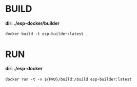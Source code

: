 # BUILD
#### dir: ./esp-docker/builder  
```docker build -t esp-builder:latest .```

# RUN
#### dir: ./esp-docker
```docker run -t -v ${PWD}/build:/build esp-builder:latest```